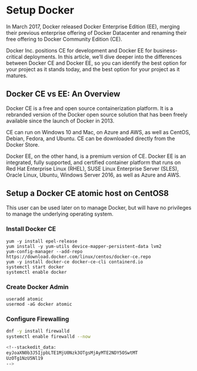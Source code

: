 # Setup Docker
In March 2017, Docker released Docker Enterprise Edition (EE), merging their previous enterprise offering of Docker Datacenter and renaming their free offering to Docker Community Edition (CE).

Docker Inc. positions CE for development and Docker EE for business-critical deployments. In this article, we’ll dive deeper into the differences between Docker CE and Docker EE, so you can identify the best option for your project as it stands today, and the best option for your project as it matures.

## Docker CE vs EE: An Overview
Docker CE is a free and open source containerization platform. It is a rebranded version of the Docker open source solution that has been freely available since the launch of Docker in 2013.

CE can run on Windows 10 and Mac, on Azure and AWS, as well as CentOS, Debian, Fedora, and Ubuntu. CE can be downloaded directly from the Docker Store.

Docker EE, on the other hand, is a premium version of CE. Docker EE is an integrated, fully supported, and certified container platform that runs on Red Hat Enterprise Linux (RHEL), SUSE Linux Enterprise Server (SLES), Oracle Linux, Ubuntu, Windows Server 2016, as well as Azure and AWS.

## Setup a Docker CE  atomic host on CentOS8
This user can be used later on to manage Docker, but will have no privileges to manage the underlying operating system.

### Install Docker CE
```
yum -y install epel-release
yum install -y yum-utils device-mapper-persistent-data lvm2
yum-config-manager --add-repo https://download.docker.com/linux/centos/docker-ce.repo
yum -y install docker-ce docker-ce-cli containerd.io
systemctl start docker
systemctl enable docker
```
### Create Docker Admin
```
useradd atomic
usermod -aG docker atomic
```

### Configure Firewalling
```bash
dnf -y install firewalld
systemctl enable firewalld --now

<!--stackedit_data:
eyJoaXN0b3J5IjpbLTE1MjU0Nzk3OTgsMjAyMTE2NDY5OSwtMT
UzOTg1NzU5Nl19
-->
